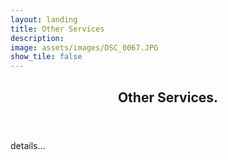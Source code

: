 ```yaml
---
layout: landing
title: Other Services
description: 
image: assets/images/DSC_0067.JPG
show_tile: false
---
```


<div id="main">
  <!-- One -->
<section id="one">
	<div class="inner">
		<header class="major">
			<h2>Other Services.</h2>
		</header>
		<p>details...</p>
	</div>
</section>
</div> 
